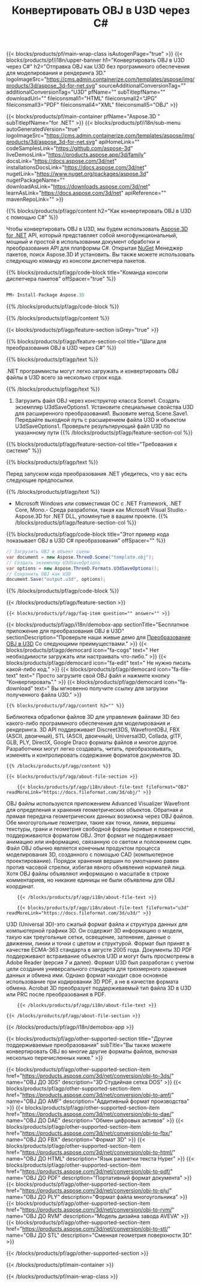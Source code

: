 ﻿---
title: Конвертировать OBJ в U3D через C# 
weight: 3240
url: /ru/net/conversion/obj-to-u3d/ 
description: Пример кода для преобразования OBJ в U3D C#. Используйте API пример кода для пакетного преобразования OBJ файлов в U3D в VB.NET, Asp.NET или любом приложении на основе .NET.
---
{{< blocks/products/pf/main-wrap-class isAutogenPage="true" >}}
{{< blocks/products/pf/i18n/upper-banner h1="Конвертировать OBJ в U3D через C#" h2="Отправка OBJ как U3D без программного обеспечения для моделирования и рендеринга 3D." logoImageSrc="https://cms.admin.containerize.com/templates/aspose/img/products/3d/aspose_3d-for-net.svg" sourceAdditionalConversionTag="" additionalConversionTag="U3D" pfName="" subTitlepfName="" downloadUrl="" fileiconsmall1="HTML" fileiconsmall2="JPG" fileiconsmall3="PDF" fileiconsmall4="XML" fileiconsmall5="OBJ" >}}

{{< blocks/products/pf/main-container pfName="Aspose.3D " subTitlepfName="for .NET" >}}
{{< blocks/products/pf/i18n/sub-menu autoGeneratedVersion="true" logoImageSrc="https://cms.admin.containerize.com/templates/aspose/img/products/3d/aspose_3d-for-net.svg" apiHomeLink="" codeSamplesLink="https://github.com/aspose-3d" liveDemosLink="https://products.aspose.app/3d/family" docsLink="https://docs.aspose.com/3d/net" installationsDocsLink="https://docs.aspose.com/3d/net" nugetLink="https://www.nuget.org/packages/aspose.3d" nugetPackageName="" downloadAsLink="https://downloads.aspose.com/3d/net" learnAsLink="https://docs.aspose.com/3d/net" apiReference="" mavenRepoLink="" >}}

{{% blocks/products/pf/agp/content h2="Как конвертировать OBJ в U3D с помощью C#" %}}

 Чтобы конвертировать OBJ в U3D, мы будем использовать
 [Aspose.3D for .NET](https://products.aspose.com/3d/net) 
 API, который представляет собой многофункциональный, мощный и простой в использовании документ обработки и преобразования API для платформы C#. Открытая
 [NuGet](https://www.nuget.org/packages/aspose.3d) 
 Менеджер пакетов, поиск
 Aspose.3D 
 И установить. Вы также можете использовать следующую команду из консоли диспетчера пакетов.

{{% blocks/products/pf/agp/code-block title="Команда консоли диспетчера пакетов" offSpacer="true" %}}

```cs

PM> Install-Package Aspose.3D


```

{{% /blocks/products/pf/agp/code-block %}}

{{% /blocks/products/pf/agp/content %}}

{{< blocks/products/pf/agp/feature-section isGrey="true" >}}

{{% blocks/products/pf/agp/feature-section-col title="Шаги для преобразования OBJ в U3D через C#" %}}

{{% blocks/products/pf/agp/text %}}

 .NET программисты могут легко загружать и конвертировать OBJ файлы в U3D всего за несколько строк кода.

{{% /blocks/products/pf/agp/text %}}

1. Загрузить файл OBJ через конструктор класса Scene1. Создать экземпляр U3dSaveOptions1. Установите специальные свойства U3D для расширенного преобразования1. Вызовите метод Scene.Save1. Передайте выходной путь с расширением файла U3D и объектом U3dSaveOptions1. Проверьте результирующий файл U3D по указанному пути
{{% /blocks/products/pf/agp/feature-section-col %}}

{{% blocks/products/pf/agp/feature-section-col title="Требования к системе" %}}

{{% blocks/products/pf/agp/text %}}

 Перед запуском кода преобразования .NET убедитесь, что у вас есть следующие предпосылки.

{{% /blocks/products/pf/agp/text %}}

- Microsoft Windows или совместимая ОС с .NET Framework, .NET Core, Mono.- Среда разработки, такая как Microsoft Visual Studio.- Aspose.3D for .NET DLL, упомянутые в вашем проекте.
{{% /blocks/products/pf/agp/feature-section-col %}}

{{% blocks/products/pf/agp/code-block title="Этот пример кода показывает OBJ в U3D C# преобразования" offSpacer="" %}}

```cs
// Загрузить OBJ в объект сцены 
var document = new Aspose.ThreeD.Scene("template.obj");
// Создать экземпляр U3dSaveOptions 
var options = new Aspose.ThreeD.Formats.U3dSaveOptions();
// Сохранить OBJ как U3D 
document.Save("output.u3d", options); 


```

{{% /blocks/products/pf/agp/code-block %}}

{{< /blocks/products/pf/agp/feature-section >}}

    {{< blocks/products/pf/agp/faq-item question="" answer="" >}}
 

<!-- aboutfile Starts -->

{{< blocks/products/pf/agp/i18n/demobox-app sectionTitle="Бесплатное приложение для преобразования OBJ в U3D" sectionDescription="Проверьте наши живые демо для [Преобразование OBJ в U3D](https://products.aspose.app/3d/conversion/obj-to-u3d) Со следующими преимуществами." >}}
        {{< blocks/products/pf/agp/democard icon="fa-cogs" text=" Нет необходимости загружать или настраивать что-либо." >}}
        {{< blocks/products/pf/agp/democard icon="fa-edit" text=" Не нужно писать какой-либо код." >}}
        {{< blocks/products/pf/agp/democard icon="fa-file-text" text=" Просто загрузите свой OBJ файл и нажмите кнопку \"Конвертировать\"." >}}
        {{< blocks/products/pf/agp/democard icon="fa-download" text=" Вы мгновенно получите ссылку для загрузки полученного файла U3D." >}}

    {{% blocks/products/pf/agp/content h2="" %}}

 Библиотека обработки файлов 3D для управления файлами 3D без какого-либо программного обеспечения для моделирования и рендеринга. 3D API поддерживает Discreet3DS, WavefrontOBJ, FBX (ASCII, двоичный), STL (ASCII, двоичный), Universal3D, Collada, glTF, GLB, PLY, DirectX, Google Draco форматы файлов и многое другое. Разработчики могут легко создавать, читать, преобразовывать, изменять и контролировать содержание форматов документов 3D.



    {{% /blocks/products/pf/agp/content %}}

    {{< blocks/products/pf/agp/about-file-section >}}

        {{< blocks/products/pf/agp/i18n/about-file-text fileFormat="OBJ" readMoreLink="https://docs.fileformat.com/3d/obj/" >}}
OBJ файлы используются приложением Advanced Visualizer Wavefront для определения и хранения геометрических объектов. Обратная и прямая передача геометрических данных возможна через OBJ файлов. Обе многоугольные геометрии, такие как точки, линии, вершины текстуры, грани и геометрия свободной формы (кривые и поверхности), поддерживаются форматом OBJ. Этот формат не поддерживает анимацию или информацию, связанную со светом и положением сцен. Файл OBJ обычно является конечным продуктом процесса моделирования 3D, созданного с помощью CAD (компьютерное проектирование). Порядок хранения вершин по умолчанию равен против часовой стрелки, избегая явного объявления нормалей лица. Хотя OBJ файлы объявляют информацию о масштабе в строке комментариев, но никакие единицы не были объявлены для OBJ координат.

        {{< /blocks/products/pf/agp/i18n/about-file-text >}}

        {{< blocks/products/pf/agp/i18n/about-file-text fileFormat="u3d" readMoreLink="https://docs.fileformat.com/3d/u3d/" >}}
U3D (Universal 3D)-это сжатый формат файла и структура данных для компьютерной графики 3D. Он содержит 3D информацию о модели, такую как треугольные сетки, освещение, затенение, данные о движении, линии и точки с цветом и структурой. Формат был принят в качестве ECMA-363 стандарта в августе 2005 года. Документы 3D PDF поддерживают встраивание объектов U3D и могут быть просмотрены в Adobe Reader (версия 7 и далее). Формат U3D был разработан с учетом цели создания универсального стандарта для трехмерного хранения данных и обмена ими. Однако формат находит свое основное использование при кодировании 3D PDF, а не в качестве формата обмена. Acrobat 3D преобразует поддерживаемый тип файла 3D в U3D или PRC после преобразования в PDF.

        {{< /blocks/products/pf/agp/i18n/about-file-text >}}

    {{< /blocks/products/pf/agp/about-file-section >}}

{{< /blocks/products/pf/agp/i18n/demobox-app >}}

<!-- aboutfile Ends -->

{{< blocks/products/pf/agp/other-supported-section title="Другие поддерживаемые преобразования" subTitle="Вы также можете конвертировать OBJ во многие другие форматы файлов, включая несколько перечисленных ниже." >}}

{{< blocks/products/pf/agp/other-supported-section-item href="https://products.aspose.com/3d/net/conversion/obj-to-3ds/" name="OBJ ДО 3DS" description="3D Студийная сетка DOS" >}}
{{< blocks/products/pf/agp/other-supported-section-item href="https://products.aspose.com/3d/net/conversion/obj-to-amf/" name="OBJ ДО AMF" description="Аддитивный формат производства" >}}
{{< blocks/products/pf/agp/other-supported-section-item href="https://products.aspose.com/3d/net/conversion/obj-to-dae/" name="OBJ ДО DAE" description="Обмен цифровых активов" >}}
{{< blocks/products/pf/agp/other-supported-section-item href="https://products.aspose.com/3d/net/conversion/obj-to-fbx/" name="OBJ ДО FBX" description="Формат 3D" >}}
{{< blocks/products/pf/agp/other-supported-section-item href="https://products.aspose.com/3d/net/conversion/obj-to-html/" name="OBJ ДО HTML" description="Язык разметки текста Hyper" >}}
{{< blocks/products/pf/agp/other-supported-section-item href="https://products.aspose.com/3d/net/conversion/obj-to-pdf/" name="OBJ ДО PDF" description="Портативный формат документа" >}}
{{< blocks/products/pf/agp/other-supported-section-item href="https://products.aspose.com/3d/net/conversion/obj-to-ply/" name="OBJ ДО PLY" description="Формат файла многоугольника" >}}
{{< blocks/products/pf/agp/other-supported-section-item href="https://products.aspose.com/3d/net/conversion/obj-to-rvm/" name="OBJ ДО RVM" description="Модель дизайна завода AVEVA" >}}
{{< blocks/products/pf/agp/other-supported-section-item href="https://products.aspose.com/3d/net/conversion/obj-to-stl/" name="OBJ ДО STL" description="Сменная геометрия поверхности 3D" >}}

{{< /blocks/products/pf/agp/other-supported-section >}}

{{< /blocks/products/pf/main-container >}}
    
{{< /blocks/products/pf/main-wrap-class >}}